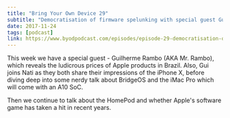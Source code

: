 ```yaml
---
title: "Bring Your Own Device 29"
subtitle: "Democratisation of firmware spelunking with special guest Guilherme Rambo"
date: 2017-11-24
tags: [podcast]
link: https://www.byodpodcast.com/episodes/episode-29-democratisation-of-firmware-spelunking-with-special-guest-guilherme-rambo/25/11/2017
---
```

This week we have a special guest - Guilherme Rambo (AKA Mr. Rambo), which reveals the ludicrous prices of Apple products in Brazil. Also, Gui joins Nati as they both share their impressions of the iPhone X, before diving deep into some nerdy talk about BridgeOS and the iMac Pro which will come with an A10 SoC.

Then we continue to talk about the HomePod and whether Apple's software game has taken a hit in recent years.